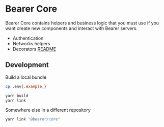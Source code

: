 # Bearer Core

Bearer Core contains helpers and business logic that you must use if you want create new components and interact with Bearer servers.

- Authentication
- Networks helpers
- Decorators [README](./src/README/md)

## Development

Build a local bundle

```bash
cp .env{.example,}

yarn build
yarn link
```

Somewhere else in a different repository

```bash
yarn link "@bearer/core"
```

